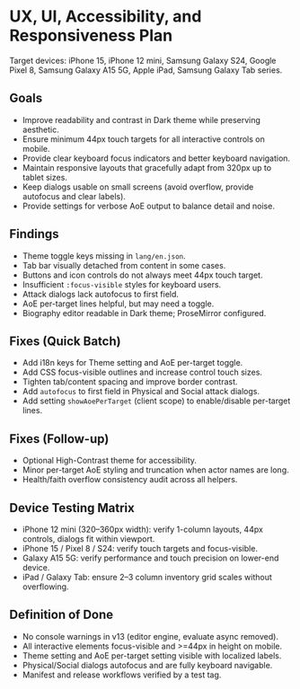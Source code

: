 # UX, UI, Accessibility, and Responsiveness Plan

Target devices: iPhone 15, iPhone 12 mini, Samsung Galaxy S24, Google Pixel 8, Samsung Galaxy A15 5G, Apple iPad, Samsung Galaxy Tab series.

## Goals
- Improve readability and contrast in Dark theme while preserving aesthetic.
- Ensure minimum 44px touch targets for all interactive controls on mobile.
- Provide clear keyboard focus indicators and better keyboard navigation.
- Maintain responsive layouts that gracefully adapt from 320px up to tablet sizes.
- Keep dialogs usable on small screens (avoid overflow, provide autofocus and clear labels).
- Provide settings for verbose AoE output to balance detail and noise.

## Findings
- Theme toggle keys missing in `lang/en.json`.
- Tab bar visually detached from content in some cases.
- Buttons and icon controls do not always meet 44px touch target.
- Insufficient `:focus-visible` styles for keyboard users.
- Attack dialogs lack autofocus to first field.
- AoE per-target lines helpful, but may need a toggle.
- Biography editor readable in Dark theme; ProseMirror configured.

## Fixes (Quick Batch)
- Add i18n keys for Theme setting and AoE per-target toggle.
- Add CSS focus-visible outlines and increase control touch sizes.
- Tighten tab/content spacing and improve border contrast.
- Add `autofocus` to first field in Physical and Social attack dialogs.
- Add setting `showAoePerTarget` (client scope) to enable/disable per-target lines.

## Fixes (Follow-up)
- Optional High-Contrast theme for accessibility.
- Minor per-target AoE styling and truncation when actor names are long.
- Health/faith overflow consistency audit across all helpers.

## Device Testing Matrix
- iPhone 12 mini (320–360px width): verify 1-column layouts, 44px controls, dialogs fit within viewport.
- iPhone 15 / Pixel 8 / S24: verify touch targets and focus-visible.
- Galaxy A15 5G: verify performance and touch precision on lower-end device.
- iPad / Galaxy Tab: ensure 2–3 column inventory grid scales without overflowing.

## Definition of Done
- No console warnings in v13 (editor engine, evaluate async removed).
- All interactive elements focus-visible and >=44px in height on mobile.
- Theme setting and AoE per-target setting visible with localized labels.
- Physical/Social dialogs autofocus and are fully keyboard navigable.
- Manifest and release workflows verified by a test tag.
